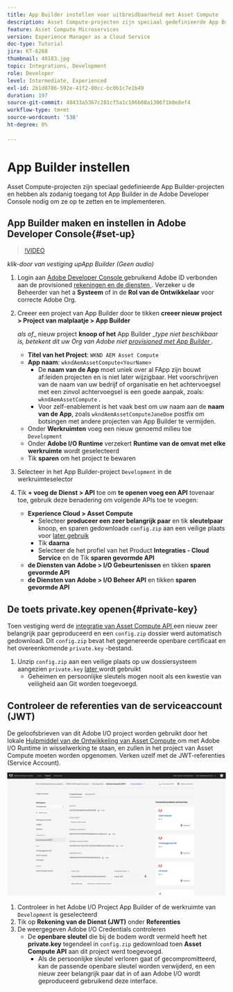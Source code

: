 ```yaml
---
title: App Builder instellen voor uitbreidbaarheid met Asset Compute
description: Asset Compute-projecten zijn speciaal gedefinieerde App Builder-projecten en hebben als zodanig toegang tot App Builder in de Adobe Developer Console nodig om ze op te zetten en te implementeren.
feature: Asset Compute Microservices
version: Experience Manager as a Cloud Service
doc-type: Tutorial
jira: KT-6268
thumbnail: 40183.jpg
topic: Integrations, Development
role: Developer
level: Intermediate, Experienced
exl-id: 2b1d8786-592e-41f2-80cc-bc0b1c7e1b49
duration: 197
source-git-commit: 48433a5367c281cf5a1c106b08a1306f1b0e8ef4
workflow-type: tm+mt
source-wordcount: '538'
ht-degree: 0%

---
```


# App Builder instellen

Asset Compute-projecten zijn speciaal gedefinieerde App Builder-projecten en hebben als zodanig toegang tot App Builder in de Adobe Developer Console nodig om ze op te zetten en te implementeren.

## App Builder maken en instellen in Adobe Developer Console{#set-up}

>[!VIDEO](https://video.tv.adobe.com/v/40183?quality=12&learn=on)

_klik-door van vestiging upApp Builder (Geen audio)_

1. Login aan [ Adobe Developer Console ](https://console.adobe.io) gebruikend Adobe ID verbonden aan de provisioned [ rekeningen en de diensten ](./accounts-and-services.md). Verzeker u de Beheerder van het a __Systeem__ of in de __Rol van de Ontwikkelaar__ voor correcte Adobe Org.
1. Creeer een project van App Builder door te tikken __creeer nieuw project > Project van malplaatje > App Builder__

   _als of__ nieuw project __knoop of het__ App Builder __type niet beschikbaar is, betekent dit uw Org van Adobe niet [ provisioned met App Builder ](#request-adobe-project-app-builder)._

   + __Titel van het Project__: `WKND AEM Asset Compute`
   + __App naam__: `wkndAemAssetCompute<YourName>`
      + De __naam van de App__ moet uniek over al FApp zijn bouwt af:leiden projecten en is niet later wijzigbaar. Het voorschrijven van de naam van uw bedrijf of organisatie en het achtervoegsel met een zinvol achtervoegsel is een goede aanpak, zoals: `wkndAemAssetCompute` .
      + Voor zelf-enablement is het vaak best om uw naam aan de __naam van de App__, zoals `wkndAemAssetComputeJaneDoe` postfix om botsingen met andere projecten van App Builder te vermijden.
   + Onder __Werkruimten__ voeg een nieuw genoemd milieu toe `Development`
   + Onder __Adobe I/O Runtime__ verzekert __Runtime van de omvat met elke werkruimte__ wordt geselecteerd
   + Tik __sparen__ om het project te bewaren
1. Selecteer in het App Builder-project `Development` in de werkruimteselector
1. Tik __+ voeg de Dienst > API__ toe om __te openen voeg een API__ tovenaar toe, gebruik deze benadering om volgende APIs toe te voegen:

   + __Experience Cloud > Asset Compute__
      + Selecteer __produceer een zeer belangrijk paar__ en tik __sleutelpaar__ knoop, en sparen gedownloade `config.zip` aan een veilige plaats voor [ later gebruik ](#private-key)
      + Tik __daarna__
      + Selecteer de het profiel van het Product __Integraties - Cloud Service__ en de Tik __sparen gevormde API__
   + __de Diensten van Adobe > I/O Gebeurtenissen__ en tikken __sparen gevormde API__
   + __de Diensten van Adobe > I/O Beheer API__ en tikken __sparen gevormde API__

## De toets private.key openen{#private-key}

Toen vestiging werd de [ integratie van Asset Compute API ](#set-up) een nieuw zeer belangrijk paar geproduceerd en een `config.zip` dossier werd automatisch gedownload. Dit `config.zip` bevat het gegenereerde openbare certificaat en het overeenkomende `private.key` -bestand.

1. Unzip `config.zip` aan een veilige plaats op uw dossiersysteem aangezien `private.key` [ later ](../develop/environment-variables.md) wordt gebruikt
   + Geheimen en persoonlijke sleutels mogen nooit als een kwestie van veiligheid aan Git worden toegevoegd.

## Controleer de referenties van de serviceaccount (JWT)

De geloofsbrieven van dit Adobe I/O project worden gebruikt door het lokale [ Hulpmiddel van de Ontwikkeling van Asset Compute ](../develop/development-tool.md) om met Adobe I/O Runtime in wisselwerking te staan, en zullen in het project van Asset Compute moeten worden opgenomen. Verken uzelf met de JWT-referenties (Service Account).

![ de geloofsbrieven van de Rekening van de Dienst van Adobe Developer ](./assets/app-builder/service-account.png)

1. Controleer in het Adobe I/O Project App Builder of de werkruimte van `Development` is geselecteerd
1. Tik op __Rekening van de Dienst (JWT)__ onder __Referenties__
1. De weergegeven Adobe I/O Credentials controleren
   + De __openbare sleutel__ die bij de bodem wordt vermeld heeft het __private.key__ tegendeel in `config.zip` gedownload toen __Asset Compute API__ aan dit project werd toegevoegd.
      + Als de persoonlijke sleutel verloren gaat of gecompromitteerd, kan de passende openbare sleutel worden verwijderd, en een nieuw zeer belangrijk paar dat in of aan Adobe I/O wordt geproduceerd gebruikend deze interface.
